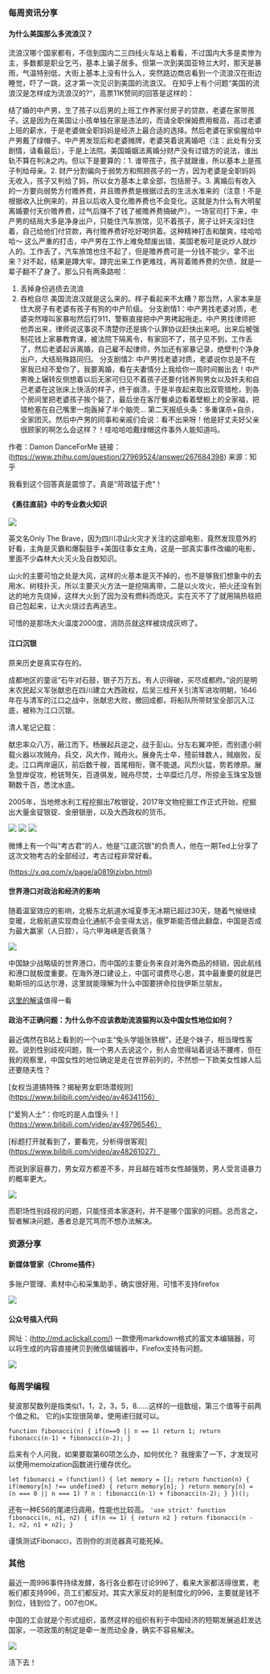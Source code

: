 
### 每周资讯分享

#### 为什么美国那么多流浪汉？

流浪汉哪个国家都有，不信到国内二三四线火车站上看看，不过国内大多是卖惨为主，多数都是职业乞丐，基本上骗子居多。但第一次到美国亚特兰大时，那天是暴雨，气温特别低，大街上基本上没有什么人，突然路边商店看到一个流浪汉在街边睡觉，吓了一跳，这才第一次见识到美国的流浪汉。
在知乎上有个问题“美国的流浪汉是怎样成为流浪汉的?“，高票11K赞同的回答是这样的：

结了婚的中产男，生了孩子以后男的上班工作养家付房子的贷款，老婆在家带孩子。这是因为在美国让小孩单独在家是违法的，而请全职保姆费用极高，高过老婆上班的薪水，于是老婆做全职妈妈是经济上最合适的选择。然后老婆在家偷腥给中产男戴了绿帽子。中产男发现后和老婆摊牌，老婆哭着说离婚吧（注：此处有分支剧情，请看最后），于是上法院。美国婚姻法离婚分财产没有过错方的说法，谁出轨不算在判决之内。但以下是要算的：1. 谁带孩子，孩子就跟谁，所以基本上是孩子判给母亲。2. 财产分割偏向于弱势方和照顾孩子的一方，因为老婆是全职妈妈无收入，孩子又判给了妈，所以女方基本上拿全部，包括房子。3. 离婚后有收入的一方要向弱势方付赡养费，并且赡养费是根据过去的生活水准来的（注意！不是根据收入比例来的，并且以后收入变化赡养费也不会变化。这就是为什么有大明星离婚要付天价赡养费，过气后赚不了钱了被赡养费搞破产）。一场官司打下来，中产男的结局大多是净身出户，只能住汽车旅馆，见不着孩子，房子让奸夫淫妇住着，自己给他们付贷款，再付赡养费好吃好喝供着。这种精神打击和酸爽，哇哈哈哈～ 这么严重的打击，中产男在工作上难免颓废出错，美国老板可是说炒人就炒人的。工作丢了，汽车旅馆也住不起了，但是赡养费可是一分钱不能少。拿不出来？对不起，结果是蹲大牢。蹲完出来工作更难找，再背着赡养费的欠债，就是一辈子翻不了身了。那么只有两条路啦：
1. 丢掉身份逃债去流浪
2. 吞枪自尽
美国流浪汉就是这么来的。样子看起来不太糟？那当然，人家本来是住大房子有老婆有孩子有狗的中产阶级。
分支剧情1：中产男找老婆对质，老婆突然嚎叫家暴啦然后打911，警察直接把中产男拷起拖走。中产男找律师把他弄出来，律师说这事说不清楚你还是搞个认罪协议赶快出来吧。出来后被强制花钱上家暴教育课，被法院下隔离令，有家回不了，孩子见不到，工作丢了，然后老婆起诉离婚，自己雇不起律师，外加还有家暴记录，绝壁判个净身出户，大结局殊路同归。
分支剧情2: 中产男找老婆对质，老婆说你总是不在家我已经不爱你了，我要离婚，看在夫妻情分上我给你一周时间搬出去！中产男晚上辗转反侧想着以后无家可归见不着孩子还要付钱养狗男女以及奸夫和自己老婆在这张床上快活的样子，终于崩溃，于是半夜起来取出双管猎枪，到各个房间里把老婆孩子挨个毙了，最后坐在客厅餐桌边看着壁橱上的全家福，把猎枪塞在自己嘴里一炮轰掉了半个脑壳... 第二天报纸头条：多重谋杀+自杀，全家团灭。然后中产男的同事和亲戚们会说：看不出来呀！他是好丈夫好父亲很顾家的啊怎么会这样？！哇哈哈哈戴绿帽这件事外人能知道吗。

作者：Damon DanceForMe
链接：
(https://www.zhihu.com/question/27969524/answer/267684398)
来源：知乎

我看到这个回答真是震惊了。真是“苛政猛于虎”！


#### 《勇往直前》中的专业救火知识

![](https://i.loli.net/2019/05/23/5ce6a3a9c433534677.jpg)

英文名Only The Brave，因为四川凉山火灾才关注的这部电影，竟然发现意外的好看，主角是灭霸和爆裂鼓手+美国往事女主角，这是一部真实事件改编的电影，里面不少森林大火灭火及自救知识。

山火的主要可怕之处是大风，这样的火基本是灭不掉的，也不是够我们想象中的去用水、树枝扑灭，所以主要灭火方法一是挖隔离带，二是以火攻火，把火还没有到达的地方先烧掉，这样大火到了因为没有燃料而熄灭。实在灭不了了就用隔热毯把自己包起来，让大火烧过去再逃生。

可惜的是那场大火温度2000度，消防员就这样被烧成灰烬了。


#### 江口沉银

原来历史是真实存在的。

成都地区的童谣“石牛对石鼓，银子万万五。有人识得破，买尽成都府。”说的是明末农民起义军张献忠在四川建立大西政权，后吴三桂开关引清军进攻明朝，1646年在与清军的江口之战中，张献忠大败，撤回成都，将船队所带财宝全部沉入江底，被称为江口沉银。

清人笔记记载：

献忠率众八万，蔽江而下。杨展起兵逆之，战于彭山。分左右翼冲拒，而别遣小舸载火器以攻贼舟。兵交，风大作，贼舟火。展身先士卒，殪前锋数人，贼崩败，反走。江口两岸逼仄，前后数千艘，首尾相衔，骤不能退。风烈火猛，势若燎原。展急登岸促攻，枪铳弩矢，百道俱发，贼舟尽焚，士卒糜烂几尽，所掠金玉珠宝及银鞘数千百，悉沈水底。

2005年，当地修水利工程挖掘出7枚银锭，2017年文物挖掘工作正式开始，挖掘出大量金锭银锭、金册银册，以及大西政权的货币。

![](https://i.loli.net/2019/05/23/5ce6a3b84ca4119300.jpg)
![](https://i.loli.net/2019/05/23/5ce6a3bb50dc940214.jpg)
![](https://i.loli.net/2019/05/23/5ce6a3be79db318584.jpg)

微博上有一个叫“考古君”的人，他是“江底沉银”的负责人，他在一期Ted上分享了这次文物考古的全部经过，考古过程非常好看。

(https://v.qq.com/x/page/a0819izjxbn.html)

#### 世界港口对政治和经济的影响

随着温室效应的影响，北极东北航道水域夏季无冰期已超过30天，随着气候继续变暖，北极航道实现商业化通航不会变得太远，俄罗斯能否借此翻盘，中国是否成为最大赢家（人日腔），马六甲海峡是否衰落？

![](https://i.loli.net/2019/05/23/5ce6a389add4e63032.jpg)

中国缺少战略级的世界港口，而中国的主要业务来自对海外商品的倾销，因此航线和港口就极度重要。在海外港口建设上，中国可谓费尽心思，其中最重要的就是巴勒斯坦的瓜达尔港，这里就能理解为什么中国要拼命拉拢伊斯兰朋友。

[这里的解读](https://mp.weixin.qq.com/s/kjHn2PFAQOmVsc0oSeR4lQ)值得一看

#### 政治不正确问题：为什么你不应该救助流浪猫狗以及中国女性地位如何？

最近偶然在B站上看到的一个up主“兔头学姐张铁根”，还是个妹子，相当理性客观。说到性别歧视问题，我一个男人去说这个，别人会觉得站着说话不腰疼，但在我的观察里，中国女性的地位确定是走在世界前列的，不然想一下欧美女性嫁人后还要随夫性？


[女权当道搞特殊？揭秘男女职场潜规则](https://www.bilibili.com/video/av46341156）


[“爱狗人士”：你吃的是人血馒头！](https://www.bilibili.com/video/av49796546）


[标题打开就看到了，要看完，分析得很客观](https://www.bilibili.com/video/av48261027）

而说到家庭暴力，男女双方都差不多，并且越在城市女性越强势，男人受言语暴力的概率更大。

![](https://i.loli.net/2019/05/23/5ce6a399449e218955.jpg)

而职场性别歧视的问题，只能怪资本家逐利，并不是哪个国家的问题。总而言之，智者解决问题，愚者总是咒骂而不想办法解决。

### 资源分享

#### 新媒体管家（Chrome插件）

多账户管理、素材中心和采集助手，确实很好用，可惜不支持firefox

![](https://i.loli.net/2019/05/23/5ce6a39fefb7e46390.jpg)


#### 公众号插入代码

网址：(http://md.aclickall.com/)
一款使用markdown格式的富文本编辑器，可以将生成的内容直接拷贝到微信编辑器中，Firefox支持有问题。

![](https://i.loli.net/2019/05/23/5ce6a3a35dcbf40082.jpg)

### 每周学编程

斐波那契数列是指类似1，1，2，3，5，8……这样的一组数组，第三个值等于前两个值之和。
它的js实现很简单，使用递归就可以。

`
function fibonacci(n) {
    if(n==0 || n == 1)
        return 1;
    return fibonacci(n-1) + fibonacci(n-2);
}
`

后来有个人问我，如果要取第60项怎么办，如何优化？
我搜索了一下，才发现可以使用memoization函数进行缓存优化。

`
let fibonacci = (function() {
  let memory = [];
  return function(n) {
      if(memory[n] !== undefined) {
        return memory[n];
    }
    return memory[n] = (n === 0 || n === 1) ? n : fibonacci(n-1) + fibonacci(n-2);
  }
})();
`

还有一种ES6的尾递归调用，性能也比较高。
`
'use strict'
function fibonacci(n, n1, n2) {
    if(n <= 1) {
        return n2
    }
    return fibonacci(n - 1, n2, n1 + n2);
}
`

谨慎测试Fibonacci，否则你的浏览器真可能死掉。


### 其他

最近一周996事件持续发酵，各行各业都在讨论996了，看来大家都活得很累，老板们都支持996，员工们都反对。其实大家反对的是制度化的996，主要就是钱不到位，钱到位了，007也OK。

中国的工会就是个形式组织，虽然这样的组织有利于中国经济的短期发展追赶发达国家，一项政策的制定是牵一发而动全身，确实不容易解决。

![](https://i.loli.net/2019/05/23/5ce6a3a69ad4376923.jpg)

活下去！